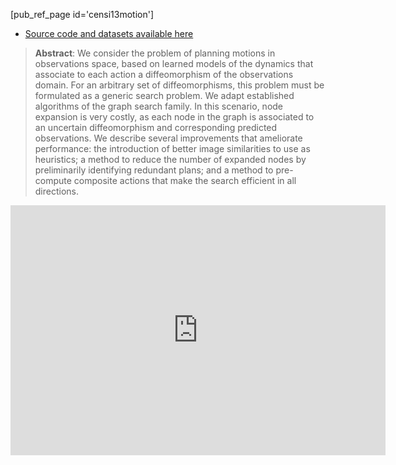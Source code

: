 [pub_ref_page id='censi13motion']

- [Source code and datasets available here][source]

> **Abstract**: We consider the problem of planning motions in observations space, based on learned models of the dynamics that associate to each action a diffeomorphism of the observations domain. For an arbitrary set of diffeomorphisms, this problem must be formulated as a generic search problem. We adapt established algorithms of the graph search family. In this scenario, node expansion is very costly, as each node in the graph is associated to an uncertain diffeomorphism and corresponding predicted observations. We describe several improvements that ameliorate performance: the introduction of better image similarities to use as heuristics; a method to reduce the number of expanded nodes by preliminarily identifying redundant plans; and a method to pre-compute composite actions that make the search efficient in all directions.

<iframe src="http://player.vimeo.com/video/65564176" width="600px"  height="400px"  frameborder="0" webkitAllowFullScreen mozallowfullscreen allowFullScreen></iframe>


[dptr1pdf]: http://authors.library.caltech.edu/34529/1/dptr1b_final.pdf
[source]:https://github.com/AndreaCensi/surf12adam/wiki